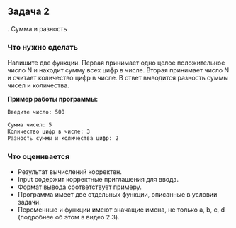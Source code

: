 ## Задача 2
. Сумма и разность
### Что нужно сделать
Напишите две функции. Первая принимает одно целое положительное число N и находит сумму всех цифр в числе. 
Вторая принимает число N и считает количество цифр в числе. В ответ выводится разность суммы чисел и количества.

**Пример работы программы:**

```bash
Введите число: 500

Сумма чисел: 5
Количество цифр в числе: 3
Разность суммы и количества цифр: 2
```
### Что оценивается
- Результат вычислений корректен.
- Input содержит корректные приглашения для ввода. 
- Формат вывода соответствует примеру.
- Программа имеет две отдельных функции, описанные в условии задачи.
- Переменные и функции имеют значащие имена, не только a, b, c, d (подробнее об этом в видео 2.3).
